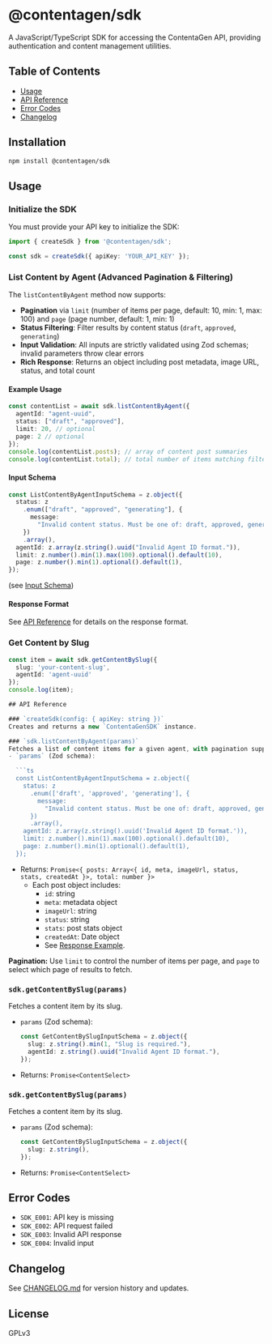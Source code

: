 # @contentagen/sdk

A JavaScript/TypeScript SDK for accessing the ContentaGen API, providing authentication and content management utilities.

## Table of Contents
- [Usage](#usage)
- [API Reference](#api-reference)
- [Error Codes](#error-codes)
- [Changelog](#changelog)

## Installation

```bash
npm install @contentagen/sdk
```

## Usage

### Initialize the SDK

You must provide your API key to initialize the SDK:

```ts
import { createSdk } from '@contentagen/sdk';

const sdk = createSdk({ apiKey: 'YOUR_API_KEY' });
```

### List Content by Agent (Advanced Pagination & Filtering)

The `listContentByAgent` method now supports:
- **Pagination** via `limit` (number of items per page, default: 10, min: 1, max: 100) and `page` (page number, default: 1, min: 1)
- **Status Filtering**: Filter results by content status (`draft`, `approved`, `generating`)
- **Input Validation**: All inputs are strictly validated using Zod schemas; invalid parameters throw clear errors
- **Rich Response**: Returns an object including post metadata, image URL, status, and total count

#### Example Usage

```ts
const contentList = await sdk.listContentByAgent({
  agentId: "agent-uuid",
  status: ["draft", "approved"],
  limit: 20, // optional
  page: 2 // optional
});
console.log(contentList.posts); // array of content post summaries
console.log(contentList.total); // total number of items matching filter
```

#### Input Schema
```ts
const ListContentByAgentInputSchema = z.object({
  status: z
    .enum(["draft", "approved", "generating"], {
      message:
        "Invalid content status. Must be one of: draft, approved, generating.",
    })
    .array(),
  agentId: z.array(z.string().uuid("Invalid Agent ID format.")),
  limit: z.number().min(1).max(100).optional().default(10),
  page: z.number().min(1).optional().default(1),
});
```
(see [Input Schema](#input-schema))

#### Response Format
See [API Reference](#api-reference) for details on the response format.

### Get Content by Slug

```ts
const item = await sdk.getContentBySlug({ 
  slug: 'your-content-slug',
  agentId: 'agent-uuid'
});
console.log(item);

## API Reference

### `createSdk(config: { apiKey: string })`
Creates and returns a new `ContentaGenSDK` instance.

### `sdk.listContentByAgent(params)`
Fetches a list of content items for a given agent, with pagination support.
- `params` (Zod schema):

  ```ts
  const ListContentByAgentInputSchema = z.object({
    status: z
      .enum(['draft', 'approved', 'generating'], {
        message:
          "Invalid content status. Must be one of: draft, approved, generating.",
      })
      .array(),
    agentId: z.array(z.string().uuid('Invalid Agent ID format.')),
    limit: z.number().min(1).max(100).optional().default(10),
    page: z.number().min(1).optional().default(1),
  });
  ```
- Returns: `Promise<{ posts: Array<{ id, meta, imageUrl, status, stats, createdAt }>, total: number }>`
  - Each post object includes:
    - `id`: string
    - `meta`: metadata object
    - `imageUrl`: string
    - `status`: string
    - `stats`: post stats object
    - `createdAt`: Date object
    - See [Response Example](#response-example).

**Pagination:**
Use `limit` to control the number of items per page, and `page` to select which page of results to fetch.

### `sdk.getContentBySlug(params)`
Fetches a content item by its slug.
- `params` (Zod schema):

  ```ts
  const GetContentBySlugInputSchema = z.object({
    slug: z.string().min(1, "Slug is required."),
    agentId: z.string().uuid("Invalid Agent ID format."),
  });
  ```
- Returns: `Promise<ContentSelect>`

### `sdk.getContentBySlug(params)`
Fetches a content item by its slug.
- `params` (Zod schema):

  ```ts
  const GetContentBySlugInputSchema = z.object({
    slug: z.string(),
  });
  ```
- Returns: `Promise<ContentSelect>`

## Error Codes
- `SDK_E001`: API key is missing
- `SDK_E002`: API request failed
- `SDK_E003`: Invalid API response
- `SDK_E004`: Invalid input

## Changelog

See [CHANGELOG.md](./CHANGELOG.md) for version history and updates.

## License

GPLv3

